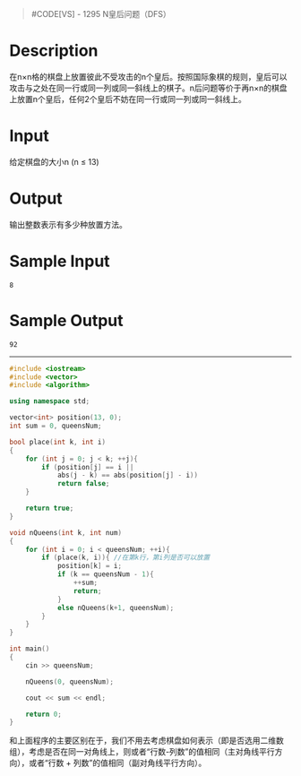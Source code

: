 > #CODE[VS] - 1295 N皇后问题（DFS） 

# Description

在n×n格的棋盘上放置彼此不受攻击的n个皇后。按照国际象棋的规则，皇后可以攻击与之处在同一行或同一列或同一斜线上的棋子。n后问题等价于再n×n的棋盘上放置n个皇后，任何2个皇后不妨在同一行或同一列或同一斜线上。

# Input

给定棋盘的大小n (n ≤ 13)

# Output

输出整数表示有多少种放置方法。

# Sample Input

```
8
```

# Sample Output

```
92
```

---

```c++
#include <iostream>
#include <vector>
#include <algorithm>

using namespace std;

vector<int> position(13, 0);
int sum = 0, queensNum;

bool place(int k, int i)
{
    for (int j = 0; j < k; ++j){
        if (position[j] == i ||
            abs(j - k) == abs(position[j] - i))
            return false;
    }

    return true;
}

void nQueens(int k, int num)
{
    for (int i = 0; i < queensNum; ++i){
        if (place(k, i)){ //在第k行，第i列是否可以放置
            position[k] = i;
            if (k == queensNum - 1){
                ++sum;
                return;
            }
            else nQueens(k+1, queensNum);
        }
    }
}

int main()
{
    cin >> queensNum;

    nQueens(0, queensNum);

    cout << sum << endl;

    return 0;
}
```

和上面程序的主要区别在于，我们不用去考虑棋盘如何表示（即是否选用二维数组），考虑是否在同一对角线上，则或者“行数-列数”的值相同（主对角线平行方向），或者“行数 + 列数”的值相同（副对角线平行方向）。